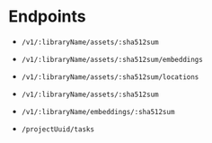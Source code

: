 # Endpoints

* `/v1/:libraryName/assets/:sha512sum`
* `/v1/:libraryName/assets/:sha512sum/embeddings`
* `/v1/:libraryName/assets/:sha512sum/locations`
* `/v1/:libraryName/assets/:sha512sum`
* `/v1/:libraryName/embeddings/:sha512sum`


* `/projectUuid/tasks`